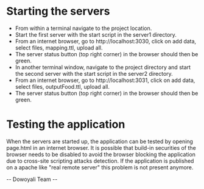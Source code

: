 Starting the servers
===================
* From within a terminal navigate to the project location.
* Start the first server with the start script in the server1 directory.
* From an internet browser, go to http://localhost:3030, click on add data, select files, mapping.ttl,
   upload all.
* The server status button (top right corner) in the browser should then be green. 
* In another terminal window, navigate to the project directory and
   start the second server with the start script in the server2 directory.
* From an internet browser, go to http://localhost:3031, click on add data, select files, outputFood.ttl,
   upload all.
* The server status button (top right corner) in the browser should then be green. 

Testing the application
=======================
When the servers are started up, the application can be tested by opening page.html in an internet browser.
It is possible that build-in securities of the browser needs to be disabled to avoid the browser blocking the application due to 
 cross-site scripting attacks detection. 
If the application is published on a apache like "real remote server" this problem is not present anymore.


-- Dowoyali Team --
